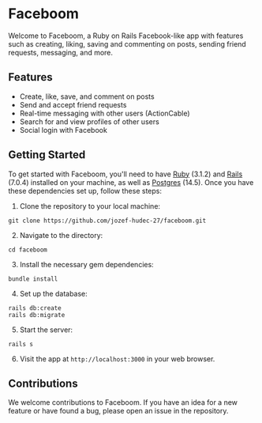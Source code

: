 # Faceboom
Welcome to Faceboom, a Ruby on Rails Facebook-like app with features such as creating, liking, saving and commenting on posts, sending friend requests, messaging, and more.

## Features
- Create, like, save, and comment on posts
- Send and accept friend requests
- Real-time messaging with other users (ActionCable)
- Search for and view profiles of other users
- Social login with Facebook

## Getting Started
To get started with Faceboom, you'll need to have [Ruby](https://www.ruby-lang.org/) (3.1.2) and [Rails](https://rubyonrails.org/) (7.0.4) installed on your machine, as well as [Postgres](https://www.postgresql.org/) (14.5). Once you have these dependencies set up, follow these steps:

1. Clone the repository to your local machine:
```
git clone https://github.com/jozef-hudec-27/faceboom.git
```

2. Navigate to the directory:
```
cd faceboom
```

3. Install the necessary gem dependencies:
```
bundle install
```

4. Set up the database:
```
rails db:create
rails db:migrate
```

5. Start the server:
```
rails s
```

6. Visit the app at `http://localhost:3000` in your web browser.

## Contributions
We welcome contributions to Faceboom. If you have an idea for a new feature or have found a bug, please open an issue in the repository.
